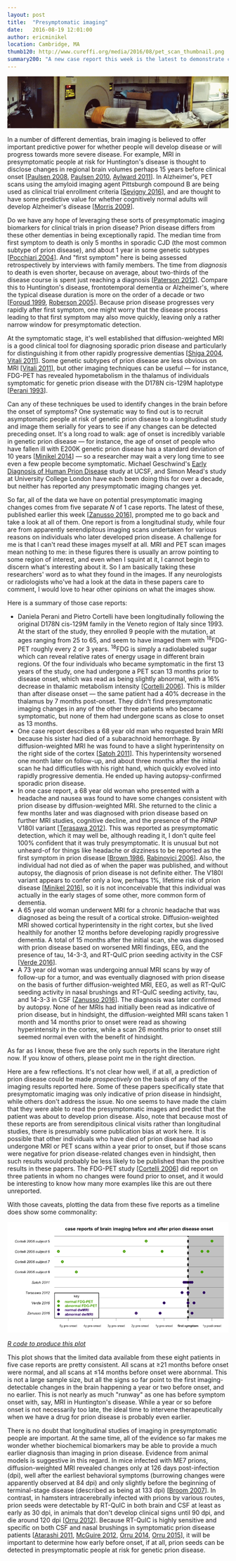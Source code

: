 ```yaml
---
layout: post
title:  "Presymptomatic imaging"
date:   2016-08-19 12:01:00
author: ericminikel
location: Cambridge, MA
thumb120: http://www.cureffi.org/media/2016/08/pet_scan_thumbnail.png
summary200: "A new case report this week is the latest to demonstrate changes in brain imaging before the onset of prion disease symptoms."
---
```


![](/media/2016/08/pet_scan.png)

In a number of different dementias, brain imaging is believed to offer important predictive power for whether people will develop disease or will progress towards more severe disease. For example, MRI in presymptomatic people at risk for Huntington's disease is thought to disclose changes in regional brain volumes perhaps 15 years before clinical onset [[Paulsen 2008], [Paulsen 2010], [Aylward 2011]]. In Alzheimer's, PET scans using the amyloid imaging agent Pittsburgh compound B are being used as clinical trial enrollment criteria [[Sevigny 2016]], and are thought to have some predictive value for whether cognitively normal adults will develop Alzheimer's disease [[Morris 2009]].

Do we have any hope of leveraging these sorts of presymptomatic imaging biomarkers for clinical trials in prion disease? Prion disease differs from these other dementias in being exceptionally rapid. The median time from first symptom to death is only 5 months in sporadic CJD (the most common subtype of prion disease), and about 1 year in some genetic subtypes [[Pocchiari 2004]]. And "first symptom" here is being assessed retrospectively by interviews with family members. The time from *diagnosis* to death is even shorter, because on average, about two-thirds of the disease course is spent just reaching a diagnosis [[Paterson 2012]]. Compare this to Huntington's disease, frontotemporal dementia or Alzheimer's, where the typical disease duration is more on the order of a decade or two [[Foroud 1999], [Roberson 2005]]. Because prion disease progresses very rapidly after first symptom, one might worry that the disease process leading to that first symptom may also move quickly, leaving only a rather narrow window for presymptomatic detection.

At the symptomatic stage, it's well established that diffusion-weighted MRI is a good clinical tool for diagnosing sporadic prion disease and particularly for distinguishing it from other rapidly progressive dementias [[Shiga 2004], [Vitali 2011]]. Some genetic subtypes of prion disease are less obvious on MRI [[Vitali 2011]], but other imaging techniques can be useful &mdash; for instance, FDG-PET has revealed hypometabolism in the thalamus of individuals symptomatic for genetic prion disease with the D178N cis-129M haplotype [[Perani 1993]].

Can any of these techniques be used to identify changes in the brain before the onset of symptoms? One systematic way to find out is to recruit asymptomatic people at risk of genetic prion disease to a longitudinal study and image them serially for years to see if any changes can be detected preceding onset. It's a long road to walk: age of onset is incredibly variable in genetic prion disease &mdash; for instance, the age of onset of people who have fallen ill with E200K genetic prion disease has a standard deviation of 10 years [[Minikel 2014]] &mdash; so a researcher may wait a very long time to see even a few people become symptomatic. Michael Geschwind's [Early Diagnosis of Human Prion Disease](http://memory.ucsf.edu/research/studies/prion) study at UCSF, and Simon Mead's study at University College London have each been doing this for over a decade, but neither has reported any presymptomatic imaging changes yet.

So far, all of the data we have on potential presymptomatic imaging changes comes from five separate *N* of 1 case reports. The latest of these, published earlier this week [[Zanusso 2016]], prompted me to go back and take a look at all of them. One report is from a longitudinal study, while four are from apparently serendipitous imaging scans undertaken for various reasons on individuals who later developed prion disease. A challenge for me is that I can't read these images myself at all. MRI and PET scan images mean nothing to me: in these figures there is usually an arrow pointing to some region of interest, and even when I squint at it, I cannot begin to discern what's interesting about it. So I am basically taking these researchers' word as to what they found in the images. If any neurologists or radiologists who've had a look at the data in these papers care to comment, I would love to hear other opinions on what the images show.

Here is a summary of those case reports:

+ Daniela Perani and Pietro Cortelli have been longitudinally following the original D178N cis-129M family in the Veneto region of Italy since 1993. At the start of the study, they enrolled 9 people with the mutation, at ages ranging from 25 to 65, and seem to have imaged them with <sup>18</sup>FDG-PET roughly every 2 or 3 years. <sup>18</sup>FDG is simply a radiolabeled sugar which can reveal relative rates of energy usage in different brain regions. Of the four individuals who became symptomatic in the first 13 years of the study, one had undergone a PET scan 13 months prior to disease onset, which was read as being slightly abnormal, with a 16% decrease in thalamic metabolism intensity [[Cortelli 2006]]. This is milder than after disease onset &mdash; the same patient had a 40% decrease in the thalamus by 7 months post-onset. They didn't find presymptomatic imaging changes in any of the other three patients who became symptomatic, but none of them had undergone scans as close to onset as 13 months.
+ One case report describes a 68 year old man who requested brain MRI because his sister had died of a subarachnoid hemorrhage. By diffusion-weighted MRI he was found to have a slight hyperintensity on the right side of the cortex [[Satoh 2011]]. This hyperintensity worsened one month later on follow-up, and about three months after the initial scan he had difficutlies with his right hand, which quickly evolved into rapidly progressive dementia. He ended up having autopsy-confirmed sporadic prion disease.
+ In one case report, a 68 year old woman who presented with a headache and nausea was found to have some changes consistent with prion disease by diffusion-weighted MRI. She returned to the clinic a few months later and was diagnosed with prion disease based on further MRI studies, cognitive decline, and the presence of the *PRNP* V180I variant [[Terasawa 2012]]. This was reported as presymptomatic detection, which it may well be, although reading it, I don't quite feel 100% confident that it was truly presymptomatic. It is unusual but not unheard-of for things like headache or dizziness to be reported as the first symptom in prion disease [[Brown 1986], [Rabinovici 2006]]. Also, the individual had not died as of when the paper was published, and without autopsy, the diagnosis of prion disease is not definite either. The V180I variant appears to confer only a low, perhaps 1%, lifetime risk of prion disease [[Minikel 2016]], so it is not inconceivable that this individual was actually in the early stages of some other, more common form of dementia.
+ A 65 year old woman underwent MRI for a chronic headache that was diagnosed as being the result of a cortical stroke. Diffusion-weighted MRI showed cortical hyperintensity in the right cortex, but she lived healthily for another 12 months before developing rapidly progressive dementia. A total of 15 months after the initial scan, she was diagnosed with prion disease based on worsened MRI findings, EEG, and the presence of tau, 14-3-3, and RT-QuIC prion seeding activity in the CSF [[Verde 2016]].
+ A 73 year old woman was undergoing annual MRI scans by way of follow-up for a tumor, and was eventually diagnosed with prion disease on the basis of further diffusion-weighted MRI, EEG, as well as RT-QuIC seeding activity in nasal brushings and RT-QuIC seeding activity, tau, and 14-3-3 in CSF [[Zanusso 2016]]. The diagnosis was later confirmed by autopsy. None of her MRIs had initially been read as indicative of prion disease, but in hindsight, the diffusion-weighted MRI scans taken 1 month and 14 months prior to onset were read as showing hyperintensity in the cortex, while a scan 26 months prior to onset still seemed normal even with the benefit of hindsight.

As far as I know, these five are the only such reports in the literature right now. If you know of others, please point me in the right direction.

Here are a few reflections. It's not clear how well, if at all, a prediction of prion disease could be made *prospectively* on the basis of any of the imaging results reported here. Some of these papers specifically state that presymptomatic imaging was only indicative of prion disease in hindsight, while others don't address the issue. No one seems to have made the claim that they were able to read the presymptomatic images and predict that the patient was about to develop prion disease. Also, note that because most of these reports are from serendipitous clinical visits rather than longitudinal studies, there is presumably some publication bias at work here. It is possible that other individuals who have died of prion disease had also undergone MRI or PET scans within a year prior to onset, but if those scans were negative for prion disease-related changes even in hindsight, then such results would probably be less likely to be published than the positive results in these papers. The FDG-PET study [[Cortelli 2006]] did report on three patients in whom no changes were found prior to onset, and it would be interesting to know how many more examples like this are out there unreported.

With those caveats, plotting the data from these five reports as a timeline does show some commonality:

![](/media/2016/08/imaging_case_reports.png)

[*R code to produce this plot*](https://github.com/ericminikel/prp-misc/blob/master/presymptomatic_imaging_timeline.R)

This plot shows that the limited data available from these eight patients in five case reports are pretty consistent. All scans at &ge;21 months before onset were normal, and all scans at &le;14 months before onset were abornmal. This is not a large sample size, but all the signs so far point to the first imaging-detectable changes in the brain happening a year or two before onset, and no earlier. This is not nearly as much "runway" as one has before symptom onset with, say, MRI in Huntington's disease. While a year or so before onset is not necessarily too late, the ideal time to intervene therapeutically when we have a drug for prion disease is probably even earlier.

There is no doubt that longitudinal studies of imaging in presymptomatic people are important. At the same time, all of the evidence so far makes me wonder whether biochemical biomarkers may be able to provide a much earlier diagnosis than imaging in prion disease. Evidence from animal models is suggestive in this regard. In mice infected with ME7 prions, diffusion-weighted MRI revealed changes only at 126 days post-infection (dpi), well after the earliest behavioral symptoms (burrowing changes were apparently observed at 84 dpi) and only slightly before the beginning of terminal-stage disease (described as being at 133 dpi) [[Broom 2007]]. In contrast, in hamsters intracerebrally infected with prions by various routes, prion seeds were detectable by RT-QuIC in both brain and CSF at least as early as 30 dpi, in animals that don't develop clinical signs until 90 dpi, and die around 120 dpi [[Orru 2012]]. Because RT-QuIC is highly sensitive and specific on both CSF and nasal brushings in symptomatic prion disease patients [[Atarashi 2011], [McGuire 2012], [Orru 2014], [Orru 2015]], it will be important to determine how early before onset, if at all, prion seeds can be detected in presymptomatic people at risk for genetic prion disease.

[Brown 1986]: http://www.ncbi.nlm.nih.gov/pubmed/3539001 "Brown P, Cathala F, Castaigne P, Gajdusek DC. Creutzfeldt-Jakob disease: clinical analysis of a consecutive series of 230 neuropathologically verified cases. Ann Neurol. 1986 Nov;20(5):597-602. PubMed PMID: 3539001."

[Perani 1993]: http://www.ncbi.nlm.nih.gov/pubmed/8255458 "Perani D, Cortelli P, Lucignani G, Montagna P, Tinuper P, Gallassi R, Gambetti P, Lenzi GL, Lugaresi E, Fazio F. [18F]FDG PET in fatal familial insomnia: the functional effects of thalamic lesions. Neurology. 1993 Dec;43(12):2565-9. PubMed PMID: 8255458."

[Foroud 1999]: http://www.ncbi.nlm.nih.gov/pubmed/9886451/ "Foroud T, Gray J, Ivashina J, Conneally PM. Differences in duration of Huntington's disease based on age at onset. J Neurol Neurosurg Psychiatry. 1999 Jan;66(1):52-6. PubMed PMID: 9886451; PubMed Central PMCID: PMC1736160."

[Shiga 2004]: http://www.ncbi.nlm.nih.gov/pubmed/15304574 "Shiga Y, Miyazawa K, Sato S, Fukushima R, Shibuya S, Sato Y, Konno H, Doh-ura  K, Mugikura S, Tamura H, Higano S, Takahashi S, Itoyama Y. Diffusion-weighted MRI abnormalities as an early diagnostic marker for Creutzfeldt-Jakob disease. Neurology. 2004 Aug 10;63(3):443-9. Review. PubMed PMID: 15304574."

[Pocchiari 2004]: http://www.ncbi.nlm.nih.gov/pubmed/15361416 "Pocchiari M, Puopolo M, Croes EA, Budka H, Gelpi E, Collins S, Lewis V, Sutcliffe T, Guilivi A, Delasnerie-Laupretre N, Brandel JP, Alperovitch A, Zerr I, Poser S, Kretzschmar HA, Ladogana A, Rietvald I, Mitrova E, Martinez-Martin P, de Pedro-Cuesta J, Glatzel M, Aguzzi A, Cooper S, Mackenzie J, van Duijn CM, Will RG. Predictors of survival in sporadic Creutzfeldt-Jakob disease and other human  transmissible spongiform encephalopathies. Brain. 2004 Oct;127(Pt 10):2348-59. Epub 2004 Sep 10. PubMed PMID: 15361416."

[Roberson 2005]: http://www.ncbi.nlm.nih.gov/pubmed/16157905 "Roberson ED, Hesse JH, Rose KD, Slama H, Johnson JK, Yaffe K, Forman MS, Miller CA, Trojanowski JQ, Kramer JH, Miller BL. Frontotemporal dementia progresses to death faster than Alzheimer disease. Neurology. 2005 Sep 13;65(5):719-25. PubMed PMID: 16157905."

[Cortelli 2006]: http://www.ncbi.nlm.nih.gov/pubmed/16399807 "Cortelli P, Perani D, Montagna P, Gallassi R, Tinuper P, Provini F, Avoni P, Ferrillo F, Anchisi D, Moresco RM, Fazio F, Parchi P, Baruzzi A, Lugaresi E, Gambetti P. Pre-symptomatic diagnosis in fatal familial insomnia: serial neurophysiological and 18FDG-PET studies. Brain. 2006 Mar;129(Pt 3):668-75. Epub  2006 Jan 6. Erratum in: Brain. 2008 Apr;131(4):1161. Federica, Provini [corrected to Provini, Federica]. PubMed PMID: 16399807."

[Rabinovici 2006]: http://www.ncbi.nlm.nih.gov/pubmed/16434680 "Rabinovici GD, Wang PN, Levin J, Cook L, Pravdin M, Davis J, DeArmond SJ, Barbaro NM, Martindale J, Miller BL, Geschwind MD. First symptom in sporadic Creutzfeldt-Jakob disease. Neurology. 2006 Jan 24;66(2):286-7. PubMed PMID: 16434680."

[Broom 2007]: http://www.ncbi.nlm.nih.gov/pubmed/17490889 "Broom KA, Anthony DC, Lowe JP, Griffin JL, Scott H, Blamire AM, Styles P, Perry VH, Sibson NR. MRI and MRS alterations in the preclinical phase of murine prion disease: association with neuropathological and behavioural changes. Neurobiol Dis. 2007 Jun;26(3):707-17. Epub 2007 Apr 5. PubMed PMID: 17490889."

[Paulsen 2008]: http://www.ncbi.nlm.nih.gov/pubmed/18096682 "Paulsen JS, Langbehn DR, Stout JC, Aylward E, Ross CA, Nance M, Guttman M, Johnson S, MacDonald M, Beglinger LJ, Duff K, Kayson E, Biglan K, Shoulson I, Oakes D, Hayden M; Predict-HD Investigators and Coordinators of the Huntington Study Group. Detection of Huntington's disease decades before diagnosis: the Predict-HD study. J Neurol Neurosurg Psychiatry. 2008 Aug;79(8):874-80. Epub 2007 Dec 20. PubMed PMID: 18096682; PubMed Central PMCID: PMC2569211."

[Morris 2009]: http://www.ncbi.nlm.nih.gov/pubmed/20008650 "Morris JC, Roe CM, Grant EA, Head D, Storandt M, Goate AM, Fagan AM, Holtzman  DM, Mintun MA. Pittsburgh compound B imaging and prediction of progression from cognitive normality to symptomatic Alzheimer disease. Arch Neurol. 2009 Dec;66(12):1469-75. doi: 10.1001/archneurol.2009.269. PubMed PMID: 20008650; PubMed Central PMCID: PMC2798814."

[Paulsen 2010]: https://www.ncbi.nlm.nih.gov/pubmed/20385209/ "Paulsen JS, Nopoulos PC, Aylward E, Ross CA, Johnson H, Magnotta VA, Juhl A, Pierson RK, Mills J, Langbehn D, Nance M; PREDICT-HD Investigators and Coordinators of the Huntington's Study Group (HSG). Striatal and white matter predictors of estimated diagnosis for Huntington disease. Brain Res Bull. 2010 May 31;82(3-4):201-7. doi: 10.1016/j.brainresbull.2010.04.003. Epub 2010 Apr 10.  PubMed PMID: 20385209; PubMed Central PMCID: PMC2892238."

[Satoh 2011]: http://www.ncbi.nlm.nih.gov/pubmed/20542932 "Satoh K, Nakaoke R, Nishiura Y, Tsujino A, Motomura M, Yoshimura T, Sasaki K,  Shigematsu K, Shirabe S, Eguchi K. Early detection of sporadic CJD by diffusion-weighted MRI before the onset of symptoms. J Neurol Neurosurg Psychiatry. 2011 Aug;82(8):942-3. doi: 10.1136/jnnp.2008.155242. Epub 2010 Jun 11. PubMed PMID: 20542932."

[Vitali 2011]: http://www.ncbi.nlm.nih.gov/pubmed/21471469 "Vitali P, Maccagnano E, Caverzasi E, Henry RG, Haman A, Torres-Chae C, Johnson DY, Miller BL, Geschwind MD. Diffusion-weighted MRI hyperintensity patterns differentiate CJD from other rapid dementias. Neurology. 2011 May 17;76(20):1711-9. doi: 10.1212/WNL.0b013e31821a4439. Epub 2011 Apr 6. PubMed PMID: 21471469; PubMed Central PMCID: PMC3100134."

[Atarashi 2011]: http://www.ncbi.nlm.nih.gov/pubmed/21278748 "Atarashi R, Satoh K, Sano K, Fuse T, Yamaguchi N, Ishibashi D, Matsubara T, Nakagaki T, Yamanaka H, Shirabe S, Yamada M, Mizusawa H, Kitamoto T, Klug G, McGlade A, Collins SJ, Nishida N. Ultrasensitive human prion detection in cerebrospinal fluid by real-time quaking-induced conversion. Nat Med. 2011 Feb;17(2):175-8. doi: 10.1038/nm.2294. Epub 2011 Jan 30. PubMed PMID: 21278748."

[Aylward 2011]: http://www.ncbi.nlm.nih.gov/pubmed/20884680/ "Aylward EH, Nopoulos PC, Ross CA, Langbehn DR, Pierson RK, Mills JA, Johnson HJ, Magnotta VA, Juhl AR, Paulsen JS; PREDICT-HD Investigators and Coordinators of Huntington Study Group. Longitudinal change in regional brain volumes in prodromal Huntington disease. J Neurol Neurosurg Psychiatry. 2011 Apr;82(4):405-10. doi: 10.1136/jnnp.2010.208264. Epub 2010 Sep 30. PubMed PMID: 20884680; PubMed Central PMCID: PMC3105627."

[Terasawa 2012]: http://www.ncbi.nlm.nih.gov/pubmed/22640903 "Terasawa Y, Fujita K, Izumi Y, Kaji R. Early detection of familial Creutzfeldt-Jakob disease on diffusion-weighted imaging before symptom onset. J Neurol Sci. 2012 Aug 15;319(1-2):130-2. doi: 10.1016/j.jns.2012.04.004. Epub 2012 May 27. PubMed PMID: 22640903."

[Paterson 2012]: http://www.ncbi.nlm.nih.gov/pubmed/23229042 "Paterson RW, Torres-Chae CC, Kuo AL, Ando T, Nguyen EA, Wong K, DeArmond SJ, Haman A, Garcia P, Johnson DY, Miller BL, Geschwind MD. Differential diagnosis of Jakob-Creutzfeldt disease. Arch Neurol. 2012 Dec;69(12):1578-82. doi: 10.1001/2013.jamaneurol.79. PubMed PMID: 23229042; PubMed Central PMCID: PMC4401069."

[Orru 2012]: https://www.ncbi.nlm.nih.gov/pubmed/22238438/ "Orrù CD, Hughson AG, Race B, Raymond GJ, Caughey B. Time course of prion seeding activity in cerebrospinal fluid of scrapie-infected hamsters after intratongue and intracerebral inoculations. J Clin Microbiol. 2012 Apr;50(4):1464-6. doi: 10.1128/JCM.06099-11. Epub 2012 Jan 11. PubMed PMID: 22238438; PubMed Central PMCID: PMC3318555."

[McGuire 2012]: http://www.ncbi.nlm.nih.gov/pubmed/22926858 "McGuire LI, Peden AH, Orrú CD, Wilham JM, Appleford NE, Mallinson G, Andrews M, Head MW, Caughey B, Will RG, Knight RS, Green AJ. Real time quaking-induced conversion analysis of cerebrospinal fluid in sporadic Creutzfeldt-Jakob disease. Ann Neurol. 2012 Aug;72(2):278-85. doi: 10.1002/ana.23589. PubMed PMID: 22926858; PubMed Central PMCID: PMC3458796."

[Minikel 2014]: http://www.ncbi.nlm.nih.gov/pubmed/25279981 "Minikel EV, Zerr I, Collins SJ, Ponto C, Boyd A, Klug G, Karch A, Kenny J, Collinge J, Takada LT, Forner S, Fong JC, Mead S, Geschwind MD. Ascertainment bias causes false signal of anticipation in genetic prion disease. Am J Hum Genet. 2014 Oct 2;95(4):371-82. doi: 10.1016/j.ajhg.2014.09.003. PubMed PMID: 25279981; PubMed Central PMCID: PMC4185115."

[Orru 2014]: http://www.ncbi.nlm.nih.gov/pubmed/25099576 "Orrú CD, Bongianni M, Tonoli G, Ferrari S, Hughson AG, Groveman BR, Fiorini M, Pocchiari M, Monaco S, Caughey B, Zanusso G. A test for Creutzfeldt-Jakob disease using nasal brushings. N Engl J Med. 2014 Aug 7;371(6):519-29. doi: 10.1056/NEJMoa1315200. Erratum in: N Engl J Med. 2014 Nov 6;371(19):1852. PubMed  PMID: 25099576; PubMed Central PMCID: PMC4186748."

[Orru 2015]: http://www.ncbi.nlm.nih.gov/pubmed/25604790 "Orrú CD, Groveman BR, Hughson AG, Zanusso G, Coulthart MB, Caughey B. Rapid and sensitive RT-QuIC detection of human Creutzfeldt-Jakob disease using cerebrospinal fluid. MBio. 2015 Jan 20;6(1). pii: e02451-14. doi: 10.1128/mBio.02451-14. PubMed PMID: 25604790; PubMed Central PMCID: PMC4313917."

[Sevigny 2016]: http://www.ncbi.nlm.nih.gov/pubmed/26885819 "Sevigny J, Suhy J, Chiao P, Chen T, Klein G, Purcell D, Oh J, Verma A, Sampat  M, Barakos J. Amyloid PET Screening for Enrichment of Early-Stage Alzheimer Disease Clinical Trials: Experience in a Phase 1b Clinical Trial. Alzheimer Dis Assoc Disord. 2016 Jan-Mar;30(1):1-7. doi: 10.1097/WAD.0000000000000144. PubMed PMID: 26885819."

[Minikel 2016]: http://www.ncbi.nlm.nih.gov/pubmed/26791950 "Minikel EV, Vallabh SM, Lek M, Estrada K, Samocha KE, Sathirapongsasuti JF, McLean CY, Tung JY, Yu LP, Gambetti P, Blevins J, Zhang S, Cohen Y, Chen W, Yamada M, Hamaguchi T, Sanjo N, Mizusawa H, Nakamura Y, Kitamoto T, Collins SJ, Boyd A, Will RG, Knight R, Ponto C, Zerr I, Kraus TF, Eigenbrod S, Giese A, Calero M, de Pedro-Cuesta J, Haïk S, Laplanche JL, Bouaziz-Amar E, Brandel JP, Capellari S, Parchi P, Poleggi A, Ladogana A, O'Donnell-Luria AH, Karczewski KJ,  Marshall JL, Boehnke M, Laakso M, Mohlke KL, Kähler A, Chambert K, McCarroll S, Sullivan PF, Hultman CM, Purcell SM, Sklar P, van der Lee SJ, Rozemuller A, Jansen C, Hofman A, Kraaij R, van Rooij JG, Ikram MA, Uitterlinden AG, van Duijn  CM; Exome Aggregation Consortium (ExAC), Daly MJ, MacArthur DG. Quantifying prion disease penetrance using large population control cohorts. Sci Transl Med. 2016 Jan 20;8(322):322ra9. doi: 10.1126/scitranslmed.aad5169. PubMed PMID: 26791950; PubMed Central PMCID: PMC4774245."

[Verde 2016]: http://www.ncbi.nlm.nih.gov/pubmed/26872662 "Verde F, Ticozzi N, Messina S, Calcagno N, Girotti F, Maderna L, Moda F, Scola E, Falini A, Tagliavini F, Silani V. MRI abnormalities found 1 year prior to symptom onset in a case of Creutzfeldt-Jakob disease. J Neurol. 2016 Mar;263(3):597-9. doi: 10.1007/s00415-016-8022-6. Epub 2016 Feb 12. PubMed PMID:  26872662."

[Zanusso 2016]: http://www.ncbi.nlm.nih.gov/pubmed/27501375 "Zanusso G, Camporese G, Ferrari S, Santelli L, Bongianni M, Fiorini M, Monaco  S, Manara R, Cagnin A. Long-term preclinical MRI alterations in sporadic Creutzfeldt-Jakob disease. Ann Neurol. 2016 Aug 8. doi: 10.1002/ana.24757. [Epub  ahead of print] PubMed PMID: 27501375."

